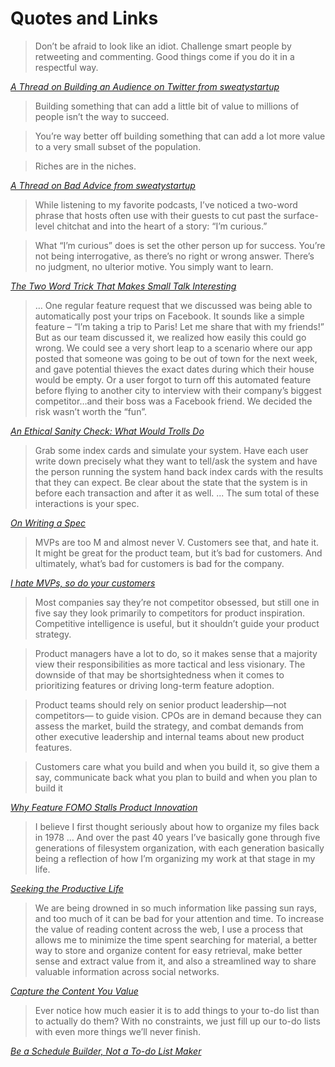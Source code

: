 # Quotes and Links

> Don’t be afraid to look like an idiot. Challenge smart people by retweeting and commenting. Good things come if you do it in a respectful way.

[*A Thread on Building an Audience on Twitter from sweatystartup*](https://twitter.com/sweatystartup/status/1350113345609867265)

> Building something that can add a little bit of value to millions of people isn’t the way to succeed.

> You’re way better off building something that can add a lot more value to a very small subset of the population.

> Riches are in the niches.

[*A Thread on Bad Advice from sweatystartup*](https://twitter.com/sweatystartup/status/1345855691068764161)

> While listening to my favorite podcasts, I’ve noticed a two-word phrase that hosts often use with their guests to cut past the surface-level chitchat and into the heart of a story: “I’m curious.”

> What “I’m curious” does is set the other person up for success. You’re not being interrogative, as there’s no right or wrong answer. There’s no judgment, no ulterior motive. You simply want to learn.

[*The Two Word Trick That Makes Small Talk Interesting*](https://forge.medium.com/the-2-word-trick-that-makes-small-talk-interesting-fdd4d5aa693)

> … One regular feature request that we discussed was being able to automatically post your trips on Facebook. It sounds like a simple feature – “I’m taking a trip to Paris! Let me share that with my friends!” But as our team discussed it, we realized how easily this could go wrong. We could see a very short leap to a scenario where our app posted that someone was going to be out of town for the next week, and gave potential thieves the exact dates during which their house would be empty. Or a user forgot to turn off this automated feature before flying to another city to interview with their company’s biggest competitor…and their boss was a Facebook friend. We decided the risk wasn’t worth the “fun”.

[*An Ethical Sanity Check: What Would Trolls Do*](https://www.mindtheproduct.com/an-ethical-sanity-check-what-would-trolls-do/)

> Grab some index cards and simulate your system. Have each user write down precisely what they want to tell/ask the system and have the person running the system hand back index cards with the results that they can expect. Be clear about the state that the system is in before each transaction and after it as well.
...
The sum total of these interactions is your spec.

*[On Writing a Spec](https://seths.blog/2019/12/on-writing-a-spec/)*

> MVPs are too M and almost never V. Customers see that, and hate it. It might be great for the product team, but it’s bad for customers. And ultimately, what’s bad for customers is bad for the company.

*[I hate MVPs, so do your customers](https://blog.asmartbear.com/slc.html)*

> Most companies say they’re not competitor obsessed, but still one in five say they look primarily to competitors for product inspiration. Competitive intelligence is useful, but it shouldn’t guide your product strategy.

> Product managers have a lot to do, so it makes sense that a majority view their responsibilities as more tactical and less visionary. The downside of that may be shortsightedness when it comes to prioritizing features or driving long-term feature adoption.

> Product teams should rely on senior product leadership—not competitors— to guide vision. CPOs are in demand because they can assess the market, build the strategy, and combat demands from other executive leadership and internal teams about new product features.

> Customers care what you build and when you build it, so give them a say, communicate back what you plan to build and when you plan to build it

*[Why Feature FOMO Stalls Product Innovation](https://www.mindtheproduct.com/why-feature-fomo-stalls-product-innovation/)*

> I believe I first thought seriously about how to organize my files back in 1978 … And over the past 40 years I’ve basically gone through five generations of filesystem organization, with each generation basically being a reflection of how I’m organizing my work at that stage in my life.

*[Seeking the Productive Life](https://writings.stephenwolfram.com/2019/02/seeking-the-productive-life-some-details-of-my-personal-infrastructure/)*

> We are being drowned in so much information like passing sun rays, and too much of it can be bad for your attention and time. To increase the value of reading content across the web, I use a process that allows me to minimize the time spent searching for material, a better way to store and organize content for easy retrieval, make better sense and extract value from it, and also a streamlined way to share valuable information across social networks.

*[Capture the Content You Value](https://juvoni.com/capture-the-content-you-value)*

> Ever notice how much easier it is to add things to your to-do list than to actually do them? With no constraints, we just fill up our to-do lists with even more things we’ll never finish.

*[Be a Schedule Builder, Not a To-do List Maker](https://www.nirandfar.com/todo-vs-schedule-builder/)*
